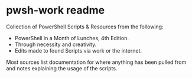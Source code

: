 # pwsh-work readme

Collection of PowerShell Scripts & Resources from the following:
- PowerShell in a Month of Lunches, 4th Edition.
- Through necessity and creativity.
- Edits made to found Scripts via work or the internet.

Most sources list documentation for where anything has been pulled from and notes explaining the usage of the scripts.
